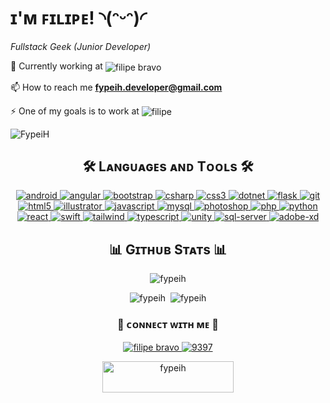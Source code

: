 <!-- Header Name -->
# <span>ɪ'ᴍ ꜰɪʟɪᴘᴇ! ◝(ᵔᵕᵔ)◜</span>
<span>*Fullstack Geek (Junior Developer)*</span>

<!-- Introduction -->
🔭 Currently working at <img align="center" src="https://img.shields.io/badge/Altyra%20Solutions-00a19a?style=for-the-badge&logo=htmx&logoColor=white" alt="filipe bravo" />

📫 How to reach me **fypeih.developer@gmail.com**

⚡ One of my goals is to work at <img align="center" src="https://img.shields.io/badge/riot%20games-D32936.svg?style=for-the-badge&logo=riotgames&logoColor=white" alt="filipe" />

<!--Profile Count Badge-->
<p align="left">
  <img src="https://komarev.com/ghpvc/?username=FypeiH&label=Profile%20views&color=663399&style=for-the-badge&logo=star" alt="FypeiH"/>
</p>

<h2 align="center">🛠️ Lᴀɴɢᴜᴀɢᴇs ᴀɴᴅ Tᴏᴏʟs 🛠️</h2> 
<p align="center">
  <a href="https://developer.android.com" target="_blank" rel="noreferrer">
    <img
      src="https://img.shields.io/badge/Android-3ddc84?style=for-the-badge&logo=android&logoColor=white"
      alt="android"
    />
  </a>
  <a href="https://angular.io" target="_blank" rel="noreferrer">
    <img
      src="https://img.shields.io/badge/Angular-a6120d?style=for-the-badge&logo=angular&logoColor=white"
      alt="angular"
    />
  </a>
  <a href="https://getbootstrap.com" target="_blank" rel="noreferrer">
    <img
      src="https://img.shields.io/badge/Bootstrap-563d7c?style=for-the-badge&logo=bootstrap&logoColor=white"
      alt="bootstrap"
    />
  </a>
  <a href="https://www.w3schools.com/cs/" target="_blank" rel="noreferrer">
    <img
      src="https://img.shields.io/badge/c%23-684d95?style=for-the-badge&logo=csharp&logoColor=white"
      alt="csharp"
    />
  </a>
  <a href="https://www.w3schools.com/css/" target="_blank" rel="noreferrer">
    <img
      src="https://img.shields.io/badge/CSS3-2965f1?style=for-the-badge&logo=css3&logoColor=white"
      alt="css3"
    />
  </a>
  <a href="https://dotnet.microsoft.com/" target="_blank" rel="noreferrer">
    <img
      src="https://img.shields.io/badge/.NET-512bd4?style=for-the-badge&logo=dotnet&logoColor=white"
      alt="dotnet"
    />
  </a>
  <a href="https://flask.palletsprojects.com/" target="_blank" rel="noreferrer">
    <img
      src="https://img.shields.io/badge/Flask-black?style=for-the-badge&logo=flask&logoColor=white"
      alt="flask"
    />
  </a>
  <a href="https://git-scm.com/" target="_blank" rel="noreferrer">
    <img
      src="https://img.shields.io/badge/Git-f1502f?style=for-the-badge&logo=git&logoColor=white"
      alt="git"
    />
  </a>
  <a href="https://www.w3.org/html/" target="_blank" rel="noreferrer">
    <img
      src="https://img.shields.io/badge/HTML5-e34c26?style=for-the-badge&logo=html5&logoColor=white"
      alt="html5"
    />
  </a>
  <a
    href="https://www.adobe.com/in/products/illustrator.html"
    target="_blank"
    rel="noreferrer"
  >
    <img
      src="https://img.shields.io/badge/Adobe%20Illustrator-f8a829?style=for-the-badge&logo=adobe-illustrator&logoColor=3c240c"
      alt="illustrator"
    />
  </a>
  <a
    href="https://developer.mozilla.org/en-US/docs/Web/JavaScript"
    target="_blank"
    rel="noreferrer"
  >
    <img
      src="https://img.shields.io/badge/javascript-%23323330.svg?style=for-the-badge&logo=javascript&logoColor=%23F7DF1E"
      alt="javascript"
    />
  </a>
  <a href="https://www.mysql.com/" target="_blank" rel="noreferrer">
    <img
      src="https://img.shields.io/badge/MySQL-00758f?style=for-the-badge&logo=mysql&logoColor=white"
      alt="mysql"
    />
  </a>
  <a href="https://www.photoshop.com/en" target="_blank" rel="noreferrer">
    <img
      src="https://img.shields.io/badge/Adobe%20Photoshop-5cd0fa?style=for-the-badge&logo=adobe-photoshop&logoColor=0b2631"
      alt="photoshop"
    />
  </a>
  <a href="https://www.php.net" target="_blank" rel="noreferrer">
    <img
      src="https://img.shields.io/badge/php-%23777BB4.svg?style=for-the-badge&logo=php&logoColor=white"
      alt="php"
    />
  </a>
  <a href="https://www.python.org" target="_blank" rel="noreferrer">
    <img
      src="https://img.shields.io/badge/python-3670A0?style=for-the-badge&logo=python&logoColor=ffdd54"
      alt="python"
    />
  </a>
  <a href="https://reactjs.org/" target="_blank" rel="noreferrer">
    <img
      src="https://img.shields.io/badge/react-%2320232a.svg?style=for-the-badge&logo=react&logoColor=%2361DAFB"
      alt="react"
    />
  </a>
  <a href="https://developer.apple.com/swift/" target="_blank" rel="noreferrer">
    <img
      src="https://img.shields.io/badge/Swift-f05138?style=for-the-badge&logo=swift&logoColor=white"
      alt="swift"
    />
  </a>
  <a href="https://tailwindcss.com/" target="_blank" rel="noreferrer">
    <img
      src="https://img.shields.io/badge/tailwindcss-06b6d4?style=for-the-badge&logo=tailwindcss&logoColor=white"
      alt="tailwind"
    />
  </a>
  <a href="https://www.typescriptlang.org/" target="_blank" rel="noreferrer">
    <img
      src="https://img.shields.io/badge/typescript-007acc?style=for-the-badge&logo=typescript&logoColor=white"
      alt="typescript"
    />
  </a>
  <a href="https://unity.com/" target="_blank" rel="noreferrer">
    <img
      src="https://img.shields.io/badge/unity-%23000000.svg?style=for-the-badge&logo=unity&logoColor=white"
      alt="unity"
    />
  </a>
  <a href="https://www.microsoft.com/en-us/sql-server" target="_blank" rel="noreferrer">
    <img
      src="https://img.shields.io/badge/Microsoft%20SQL%20Server-cc2927?style=for-the-badge&logo=microsoft-sql-server&logoColor=white"
      alt="sql-server"
    />
  </a>
  <a href="https://helpx.adobe.com/pt/xd/get-started.html" target="_blank" rel="noreferrer">
    <img
      src="https://img.shields.io/badge/Adobe%20XD-470137?style=for-the-badge&logo=Adobe%20XD&logoColor=ff61f6"
      alt="adobe-xd"
    />
  </a>

</p>

<h2 align="center">📊 Gɪᴛʜᴜʙ Sᴛᴀᴛs 📊</h2> 
<p align="center">
  <img
    src="https://github-readme-stats.vercel.app/api/top-langs?username=fypeih&title_color=6f42c1&text_color=747474&icon_color=570182&border_color=570182&bg_color=ffffff00&show_icons=true&layout=compact"
    alt="fypeih"
  />
</p>

<p align="center">
  <img
    src="https://github-readme-stats.vercel.app/api?username=fypeih&title_color=6f42c1&text_color=747474&icon_color=570182&border_color=570182&bg_color=ffffff00&show_icons=true"
    alt="fypeih"
  />
  &nbsp<img
    src="https://github-readme-streak-stats.herokuapp.com?user=fypeih&theme=shadow-purple&border_radius=10&card_width=500&card_height=200"
    alt="fypeih"
  />
</p>

<h3 align="center"><strong>🤝 ᴄᴏɴɴᴇᴄᴛ ᴡɪᴛʜ ᴍᴇ 🤝</strong></h3>
<p align="center">
  <a href="https://linkedin.com/in/filipe bravo" target="blank"
    >
    <img
      src="https://img.shields.io/badge/Linkedin-0077b5?style=for-the-badge&logo=linkedin&logoColor=white"
      alt="filipe bravo"
    />
  </a>
  <a href="https://discord.gg/9397" target="blank"
    ><img
      src="https://img.shields.io/badge/discord-7289da?style=for-the-badge&logo=discord&logoColor=white"
      alt="9397"
  /></a>
</p>
<p align="center">
  <a href="https://www.buymeacoffee.com/fypeih">
    <img
      src="https://cdn.buymeacoffee.com/buttons/v2/default-yellow.png"
      height="50"
      width="210"
      alt="fypeih"
  /></a>
</p>